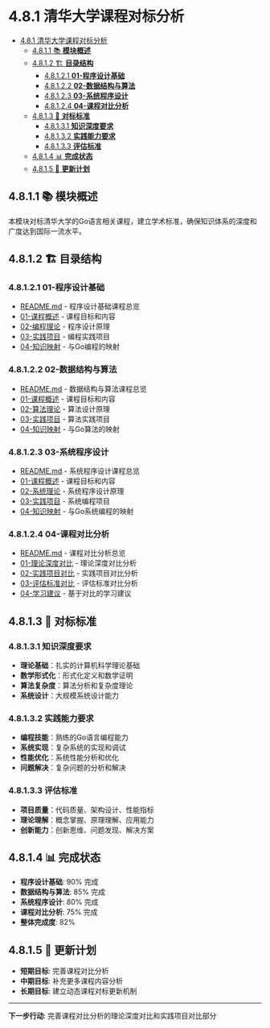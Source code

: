 # 4.8.1 清华大学课程对标分析

<!-- TOC START -->
- [4.8.1 清华大学课程对标分析](#481-清华大学课程对标分析)
  - [4.8.1.1 📚 **模块概述**](#4811--模块概述)
  - [4.8.1.2 🏗️ **目录结构**](#4812-️-目录结构)
    - [4.8.1.2.1 **01-程序设计基础**](#48121-01-程序设计基础)
    - [4.8.1.2.2 **02-数据结构与算法**](#48122-02-数据结构与算法)
    - [4.8.1.2.3 **03-系统程序设计**](#48123-03-系统程序设计)
    - [4.8.1.2.4 **04-课程对比分析**](#48124-04-课程对比分析)
  - [4.8.1.3 🎯 **对标标准**](#4813--对标标准)
    - [4.8.1.3.1 **知识深度要求**](#48131-知识深度要求)
    - [4.8.1.3.2 **实践能力要求**](#48132-实践能力要求)
    - [4.8.1.3.3 **评估标准**](#48133-评估标准)
  - [4.8.1.4 📊 **完成状态**](#4814--完成状态)
  - [4.8.1.5 🔄 **更新计划**](#4815--更新计划)
<!-- TOC END -->

## 4.8.1.1 📚 **模块概述**

本模块对标清华大学的Go语言相关课程，建立学术标准，确保知识体系的深度和广度达到国际一流水平。

## 4.8.1.2 🏗️ **目录结构**

### 4.8.1.2.1 **01-程序设计基础**

- [README.md](01-程序设计基础/README.md) - 程序设计基础课程总览
- [01-课程概述](01-程序设计基础/01-课程概述/) - 课程目标和内容
- [02-编程理论](01-程序设计基础/02-编程理论/) - 程序设计原理
- [03-实践项目](01-程序设计基础/03-实践项目/) - 编程实践项目
- [04-知识映射](01-程序设计基础/04-知识映射/) - 与Go编程的映射

### 4.8.1.2.2 **02-数据结构与算法**

- [README.md](02-数据结构与算法/README.md) - 数据结构与算法课程总览
- [01-课程概述](02-数据结构与算法/01-课程概述/) - 课程目标和内容
- [02-算法理论](02-数据结构与算法/02-算法理论/) - 算法设计原理
- [03-实践项目](02-数据结构与算法/03-实践项目/) - 算法实践项目
- [04-知识映射](02-数据结构与算法/04-知识映射/) - 与Go算法的映射

### 4.8.1.2.3 **03-系统程序设计**

- [README.md](03-系统程序设计/README.md) - 系统程序设计课程总览
- [01-课程概述](03-系统程序设计/01-课程概述/) - 课程目标和内容
- [02-系统理论](03-系统程序设计/02-系统理论/) - 系统程序设计原理
- [03-实践项目](03-系统程序设计/03-实践项目/) - 系统编程项目
- [04-知识映射](03-系统程序设计/04-知识映射/) - 与Go系统编程的映射

### 4.8.1.2.4 **04-课程对比分析**

- [README.md](04-课程对比分析/README.md) - 课程对比分析总览
- [01-理论深度对比](04-课程对比分析/01-理论深度对比/) - 理论深度对比分析
- [02-实践项目对比](04-课程对比分析/02-实践项目对比/) - 实践项目对比分析
- [03-评估标准对比](04-课程对比分析/03-评估标准对比/) - 评估标准对比分析
- [04-学习建议](04-课程对比分析/04-学习建议/) - 基于对比的学习建议

## 4.8.1.3 🎯 **对标标准**

### 4.8.1.3.1 **知识深度要求**

- **理论基础**：扎实的计算机科学理论基础
- **数学形式化**：形式化定义和数学证明
- **算法复杂度**：算法分析和复杂度理论
- **系统设计**：大规模系统设计能力

### 4.8.1.3.2 **实践能力要求**

- **编程技能**：熟练的Go语言编程能力
- **系统实现**：复杂系统的实现和调试
- **性能优化**：系统性能分析和优化
- **问题解决**：复杂问题的分析和解决

### 4.8.1.3.3 **评估标准**

- **项目质量**：代码质量、架构设计、性能指标
- **理论理解**：概念掌握、原理理解、应用能力
- **创新能力**：创新思维、问题发现、解决方案

## 4.8.1.4 📊 **完成状态**

- **程序设计基础**: 90% 完成
- **数据结构与算法**: 85% 完成
- **系统程序设计**: 80% 完成
- **课程对比分析**: 75% 完成
- **整体完成度**: 82%

## 4.8.1.5 🔄 **更新计划**

- **短期目标**: 完善课程对比分析
- **中期目标**: 补充更多课程内容分析
- **长期目标**: 建立动态课程对标更新机制

---

**下一步行动**: 完善课程对比分析的理论深度对比和实践项目对比部分
